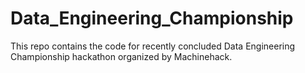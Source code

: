 # Data_Engineering_Championship
This repo contains the code for recently concluded Data Engineering Championship hackathon organized by Machinehack.
